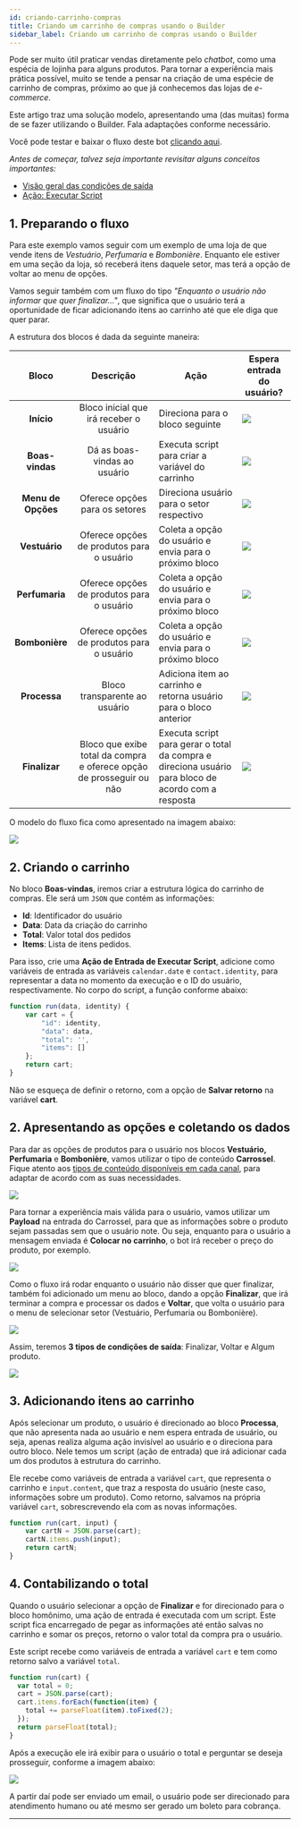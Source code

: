 ```yaml
---
id: criando-carrinho-compras
title: Criando um carrinho de compras usando o Builder
sidebar_label: Criando um carrinho de compras usando o Builder
---
```


Pode ser muito útil praticar vendas diretamente pelo *chatbot*, como uma espécia de lojinha para alguns produtos. Para tornar a experiência mais prática possível, muito se tende a pensar na criação de uma espécie de carrinho de compras, próximo ao que já conhecemos das lojas de *e-commerce*.

Este artigo traz uma solução modelo, apresentando uma (das muitas) forma de se fazer utilizando o Builder. Fala adaptações conforme necessário.

Você pode testar e baixar o fluxo deste bot [clicando aqui](http://help.blip.ai/template?Id=Carrinho).

*Antes de começar, talvez seja importante revisitar alguns conceitos importantes:*

* [Visão geral das condições de saída](https://help.blip.ai/docs/en/builder/visao-geral-das-condicoes-de-saida/)
* [Ação: Executar Script](https://help.blip.ai/docs/en/builder/acao-executar-script/)

## 1. Preparando o fluxo

Para este exemplo vamos seguir com um exemplo de uma loja de que vende itens de *Vestuário*, *Perfumaria* e *Bombonière*. Enquanto ele estiver em uma seção da loja, só receberá itens daquele setor, mas terá a opção de voltar ao menu de opções.

Vamos seguir também com um fluxo do tipo *"Enquanto o usuário não informar que quer finalizar..."*, que significa que o usuário terá a oportunidade de ficar adicionando itens ao carrinho até que ele diga que quer parar.

A estrutura dos blocos é dada da seguinte maneira:

| Bloco | Descrição | Ação | Espera entrada do usuário? |
|:-:|:-:|-|-|
| **Início** | Bloco inicial que irá receber o usuário | Direciona para o bloco seguinte | ![](/img/builder/checkball.png) |
| **Boas-vindas** | Dá as boas-vindas ao usuário | Executa script para criar a variável do carrinho | ![](/img/builder/error.png) |
| **Menu de Opções** | Oferece opções para os setores | Direciona usuário para o setor respectivo | ![](/img/builder/checkball.png) |
| **Vestuário** | Oferece opções de produtos para o usuário | Coleta a opção do usuário e envia para o próximo bloco | ![](/img/builder/checkball.png) |
| **Perfumaria** | Oferece opções de produtos para o usuário | Coleta a opção do usuário e envia para o próximo bloco | ![](/img/builder/checkball.png) |
| **Bombonière** | Oferece opções de produtos para o usuário | Coleta a opção do usuário e envia para o próximo bloco | ![](/img/builder/checkball.png) |
| **Processa** | Bloco transparente ao usuário | Adiciona item ao carrinho e retorna usuário para o bloco anterior | ![](/img/builder/error.png) |
| **Finalizar** | Bloco que exibe total da compra e oferece opção de prosseguir ou não | Executa script para gerar o total da compra e direciona usuário para bloco de acordo com a resposta | ![](/img/builder/checkball.png) |

O modelo do fluxo fica como apresentado na imagem abaixo:

![](/img/builder/criando-carrinho-compras-1.png)

## 2. Criando o carrinho

No bloco **Boas-vindas**, iremos criar a estrutura lógica do carrinho de compras. Ele será um `JSON` que contém as informações: 

* **Id**: Identificador do usuário
* **Data**: Data da criação do carrinho
* **Total**: Valor total dos pedidos
* **Items**: Lista de itens pedidos.

Para isso, crie uma **Ação de Entrada de Executar Script**, adicione como variáveis de entrada as variáveis `calendar.date` e `contact.identity`, para representar a data no momento da execução e o ID do usuário, respectivamente. No corpo do script, a função conforme abaixo:

```javascript
function run(data, identity) {
    var cart = {
        "id": identity,
        "data": data,
        "total": '',
        "items": []
    };
    return cart;
} 
```

Não se esqueça de definir o retorno, com a opção de **Salvar retorno** na variável **cart**.

## 2. Apresentando as opções e coletando os dados

Para dar as opções de produtos para o usuário nos blocos **Vestuário, Perfumaria** e **Bombonière**, vamos utilizar o tipo de conteúdo **Carrossel**. Fique atento aos [tipos de conteúdo disponíveis em cada canal](https://help.blip.ai/contenttypes/), para adaptar de acordo com as suas necessidades.

![](/img/builder/criando-carrinho-compras-2.png)

Para tornar a experiência mais válida para o usuário, vamos utilizar um **Payload** na entrada do Carrossel, para que as informações sobre o produto sejam passadas sem que o usuário note. Ou seja, enquanto para o usuário a mensagem enviada é **Colocar no carrinho**, o bot irá receber o preço do produto, por exemplo.

![](/img/builder/criando-carrinho-compras-3.png)

Como o fluxo irá rodar enquanto o usuário não disser que quer finalizar, também foi adicionado um menu ao bloco, dando a opção **Finalizar**, que irá terminar a compra e processar os dados e **Voltar**, que volta o usuário para o menu de selecionar setor (Vestuário, Perfumaria ou Bombonière).

![](/img/builder/criando-carrinho-compras-4.png)

Assim, teremos **3 tipos de condições de saída**: Finalizar, Voltar e Algum produto.

![](/img/builder/criando-carrinho-compras-5.png)

## 3. Adicionando itens ao carrinho

Após selecionar um produto, o usuário é direcionado ao bloco **Processa**, que não apresenta nada ao usuário e nem espera entrada de usuário, ou seja, apenas realiza alguma ação invisível ao usuário e o direciona para outro bloco. Nele temos um script (ação de entrada) que irá adicionar cada um dos produtos à estrutura do carrinho.

Ele recebe como variáveis de entrada a variável `cart`, que representa o carrinho e `input.content`, que traz a resposta do usuário (neste caso, informações sobre um produto). Como retorno, salvamos na própria variável `cart`, sobrescrevendo ela com as novas informações. 

```javascript
function run(cart, input) {
    var cartN = JSON.parse(cart);
    cartN.items.push(input);
    return cartN;
}
```


## 4. Contabilizando o total

Quando o usuário selecionar a opção de **Finalizar** e for direcionado para o bloco homônimo, uma ação de entrada é executada com um script. Este script fica encarregado de pegar as informações até então salvas no carrinho e somar os preços, retorno o valor total da compra pra o usuário.

Este script recebe como variáveis de entrada a variável `cart` e tem como retorno salvo a variável `total`.

```javascript
function run(cart) {
  var total = 0;
  cart = JSON.parse(cart);
  cart.items.forEach(function(item) {
    total += parseFloat(item).toFixed(2);
  });
  return parseFloat(total);
}
```

Após a execução ele irá exibir para o usuário o total e perguntar se deseja prosseguir, conforme a imagem abaixo:

![](/img/builder/criando-carrinho-compras-6.png)

A partir daí pode ser enviado um email, o usuário pode ser direcionado para atendimento humano ou até mesmo ser gerado um boleto para cobrança.

------------------

<!-- Rating frame -->
<script type="text/javascript" src="/scripts/rating.js"></script>
